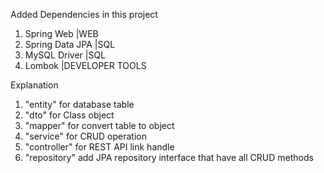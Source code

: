 Added Dependencies in this project
1. Spring Web |WEB
2. Spring Data JPA |SQL
3. MySQL Driver |SQL
4. Lombok |DEVELOPER TOOLS

Explanation  
1. "entity" for database table
2. "dto" for Class object
3. "mapper" for convert table to object
4. "service" for CRUD operation
5. "controller" for REST API link handle
6. "repository" add JPA repository interface that have all CRUD methods 